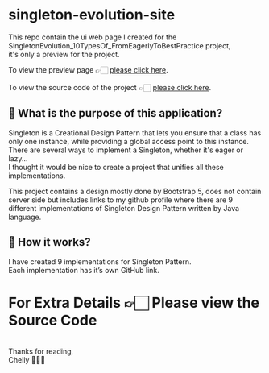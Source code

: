 ﻿# singleton-evolution-site

This repo contain the ui web page I created for the SingletonEvolution_10TypesOf_FromEagerlyToBestPractice project,
<br/>
it's only a preview for the project.<br/>

To view the preview page 👉🏻 [please click here](http://singleton-evolution.s3-website-eu-west-1.amazonaws.com/).<br/><br/>
To view the source code of the project 👉🏻 [please click here](https://github.com/itsmechelly/SingletonEvolution_10TypesOf_FromEagerlyToBestPractice).<br/>

## 🤔 What is the purpose of this application?

Singleton is a Creational Design Pattern that lets you ensure that a class has only one instance, while providing a global access point to this instance.
<br/>
There are several ways to implement a Singleton, whether it's eager or lazy... 
<br/>
I thought it would be nice to create a project that unifies all these implementations.

This project contains a design mostly done by Bootstrap 5, does not contain server side but includes links to my github profile where there are 9 different implementations of Singleton Design Pattern written by Java language.

## 🤔 How it works?
I have created 9 implementations for Singleton Pattern.
<br/>
Each implementation has it’s own GitHub link.

# For Extra Details 👉🏻 Please view the Source Code

<br/>
Thanks for reading,
<br/>
Chelly 👩🏻‍💻
